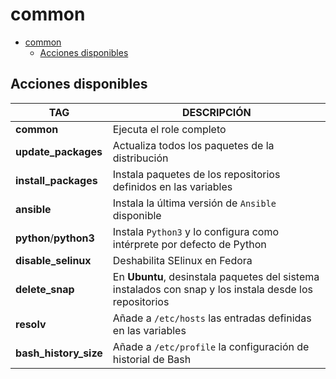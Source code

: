 # common

- [common](#common)
  - [Acciones disponibles](#acciones-disponibles)

## Acciones disponibles

| **TAG** | **DESCRIPCIÓN** |
|------------|--------------|
| **common** | Ejecuta el role completo |
| **update_packages** | Actualiza todos los paquetes de la distribución |
| **install_packages** | Instala paquetes de los repositorios definidos en las variables |
| **ansible** | Instala la última versión de `Ansible` disponible |
| **python**/**python3** | Instala `Python3` y lo configura como intérprete por defecto de Python |
| **disable_selinux** | Deshabilita SElinux en Fedora |
| **delete_snap** | En **Ubuntu**, desinstala paquetes del sistema instalados con snap y los instala desde los repositorios |
| **resolv** | Añade a `/etc/hosts` las entradas definidas en las variables |
| **bash_history_size** | Añade a `/etc/profile` la configuración de historial de Bash |
